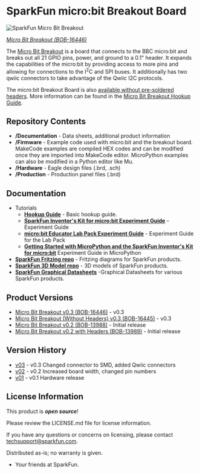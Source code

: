 SparkFun micro:bit Breakout Board
========================================

![SparkFun Micro Bit Breakout](https://cdn.sparkfun.com/assets/parts/1/5/3/0/2/16446-SparkFun_micro-bit_Breakout__with_Headers_-02.jpg)

[*Micro Bit Breakout (BOB-16446)*](https://www.sparkfun.com/products/16446)


The [Micro Bit Breakout](https://www.sparkfun.com/products/16446) is a board that connects to the BBC micro:bit and breaks out all 21 GPIO pins, power, and ground to a 0.1" header. It expands the capabilities of the micro:bit by providing access to more pins and allowing for connections to the I<sup>2</sup>C and SPI buses. It additionally has two qwiic connectors to take advantage of the Qwiic I2C protocols. 

The micro:bit Breakout Board is also [available without pre-soldered headers](https://www.sparkfun.com/products/16445). More information can be found in the [Micro Bit Breakout Hookup Guide](https://learn.sparkfun.com/tutorials/microbit-breakout-board-hookup-guide).

Repository Contents
-------------------

* **/Documentation** - Data sheets, additional product information
* **/Firmware** - Example code used with micro:bit and the breakout board. MakeCode examples are compiled HEX codes and can be modified once they are imported into MakeCode editor. MicroPython examples can also be modified in a Python editor like Mu.
* **/Hardware** - Eagle design files (.brd, .sch)
* **/Production** - Production panel files (.brd)

Documentation
--------------
* Tutorials
  * **[Hookup Guide](https://learn.sparkfun.com/tutorials/microbit-breakout-board-hookup-guide)** - Basic hookup guide.
  * **[SparkFun Inventor's Kit for micro:bit Experiment Guide](https://learn.sparkfun.com/tutorials/sparkfun-inventors-kit-for-microbit-experiment-guide)** - Experiment Guide
  * **[micro:bit Educator Lab Pack Experiment Guide](https://learn.sparkfun.com/tutorials/microbit-educator-lab-pack-experiment-guide)** - Experiment Guide for the Lab Pack
  * **[Getting Started with MicroPython and the SparkFun Inventor's Kit for micro:bit](https://learn.sparkfun.com/tutorials/getting-started-with-micropython-and-the-sparkfun-inventors-kit-for-microbit)** Experiment Guide in MicroPython
* **[SparkFun Fritzing repo](https://github.com/sparkfun/Fritzing_Parts)** - Fritzing diagrams for SparkFun products.
* **[SparkFun 3D Model repo](https://github.com/sparkfun/3D_Models)** - 3D models of SparkFun products. 
* **[SparkFun Graphical Datasheets](https://github.com/sparkfun/Graphical_Datasheets)** -Graphical Datasheets for various SparkFun products.

Product Versions
----------------
* [Micro Bit Breakout v0.3 (BOB-16446)](https://www.sparkfun.com/products/16446) - v0.3
* [Micro Bit Breakout (Without Headers) v0.3 (BOB-16445)](https://www.sparkfun.com/products/16445) - v0.3
* [Micro Bit Breakout v0.2 (BOB-13988)](https://www.sparkfun.com/products/13988) - Initial release
* [Micro Bit Breakout v0.2 with Headers (BOB-13989)](https://www.sparkfun.com/products/13989) - Initial release

Version History
---------------
* [v03](https://github.com/sparkfun/Micro_Bit_Breakout/tree/v03) - v0.3 Changed connector to SMD, added Qwiic connectors
* [v02](https://github.com/sparkfun/Micro_Bit_Breakout/tree/v02) - v0.2 Increased board width, changed pin numbers
* [v01](https://github.com/sparkfun/Micro_Bit_Breakout/tree/v01) - v0.1 Hardware release

License Information
-------------------

This product is _**open source**_! 

Please review the LICENSE.md file for license information. 

If you have any questions or concerns on licensing, please contact techsupport@sparkfun.com.

Distributed as-is; no warranty is given.

- Your friends at SparkFun.

_<COLLABORATION CREDIT>_

